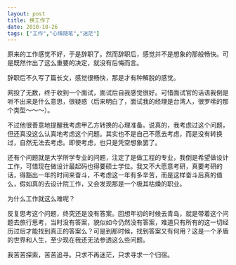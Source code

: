 ```yaml
---
layout: post
title: 换工作了
date: 2010-10-26
tags: ["工作","心情随笔","迷茫"]
---
```


原来的工作感觉不好，于是辞职了。然而辞职后，感觉并不是想象的那般畅快。可是既然作出了这么重要的决定，就没有后悔而言。

辞职后不久写了篇长文，感觉很畅快，那是才有种解脱的感觉。

网投了无数，终于收到一个面试，面试后自我感觉很好。可惜面试官的话语我倒是听不出来是什么意思，很疑惑（后来明白了，面试我的经理是台湾人，很罗嗦的那个类型～～～）。

<!--more-->

不过他很善意地提醒我考虑甲乙方转换的心理准备。说真的，我考虑过这个问题，但还真没这么认真地考虑这个问题。其实也不是自己不愿去考虑，而是没有转换过，自然无法去考虑。即使考虑，也只是凭空想象罢了。

还有个问题就是大学所学专业的问题，注定了是做工程的专业，我倒是希望做设计工作，可惜现在做设计最起码也得要硕士学位。我又不大愿意考研，真要考研的话，得豁出一年的时间来奋斗，不考虑这一年有多辛苦，而是这样奋斗后真的值么，假如真的去设计院工作，又会发现那是一个极其枯燥的职业。

为什么工作就这么难呢？

反复思考这个问题，终究还是没有答案。回想年初的时候去青岛，就是带着这个问题去旅行思考，当时没有答案，貌似如今仍然没有答案，难道只有所有的这一切经历过后才能找到真正的答案么？可是到那时候，找到答案又有何用？这是一个矛盾的世界和人生，至少现在我还无法参透这么些问题。

我苦苦探索，苦苦追寻。只求不再迷茫，只求寻求一个归宿。